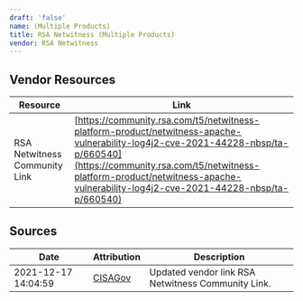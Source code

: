```yaml
---
draft: 'false'
name: (Multiple Products)
title: RSA Netwitness (Multiple Products)
vendor: RSA Netwitness
---
```


## Vendor Resources
| Resource | Link |
| --- | --- |
| RSA Netwitness Community Link | [https://community.rsa.com/t5/netwitness-platform-product/netwitness-apache-vulnerability-log4j2-cve-2021-44228-nbsp/ta-p/660540](https://community.rsa.com/t5/netwitness-platform-product/netwitness-apache-vulnerability-log4j2-cve-2021-44228-nbsp/ta-p/660540) |



## Sources
| Date | Attribution | Description |
| --- | --- | --- |
| 2021-12-17 14:04:59 | [CISAGov](https://raw.githubusercontent.com/cisagov/log4j-affected-db/develop/README.md) | Updated vendor link RSA Netwitness Community Link.  |
